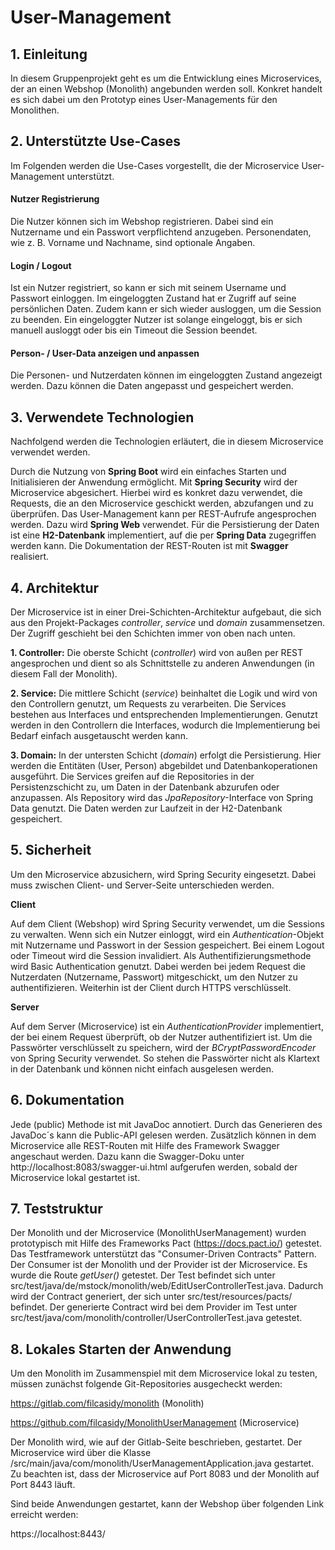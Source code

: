 # User-Management
## 1. Einleitung
In diesem Gruppenprojekt geht es um die Entwicklung eines Microservices, der an einen Webshop (Monolith) angebunden werden soll. Konkret handelt es sich dabei um den Prototyp eines User-Managements für den Monolithen.

## 2. Unterstützte Use-Cases
Im Folgenden werden die Use-Cases vorgestellt, die der Microservice User-Management unterstützt.

#### Nutzer Registrierung
Die Nutzer können sich im Webshop registrieren. Dabei sind ein Nutzername und ein Passwort verpflichtend anzugeben. Personendaten, wie z. B. Vorname und Nachname, sind optionale Angaben.

#### Login / Logout
Ist ein Nutzer registriert, so kann er sich mit seinem Username und Passwort einloggen. Im eingeloggten Zustand hat er Zugriff auf seine persönlichen Daten. Zudem kann er sich wieder ausloggen, um die Session zu beenden. Ein eingeloggter Nutzer ist solange eingeloggt, bis er sich manuell ausloggt oder bis ein Timeout die Session beendet.

#### Person- / User-Data anzeigen und anpassen
Die Personen- und Nutzerdaten können im eingeloggten Zustand angezeigt werden. Dazu können die Daten angepasst und gespeichert werden.

## 3. Verwendete Technologien
Nachfolgend werden die Technologien erläutert, die in diesem Microservice verwendet werden.

Durch die Nutzung von **Spring Boot** wird ein einfaches Starten und Initialisieren der Anwendung ermöglicht.
Mit **Spring Security** wird der Microservice abgesichert. Hierbei wird es konkret dazu verwendet, die Requests, die an den Microservice geschickt werden, abzufangen und zu überprüfen.
Das User-Management kann per REST-Aufrufe angesprochen werden. Dazu wird **Spring Web** verwendet.
Für die Persistierung der Daten ist eine **H2-Datenbank** implementiert, auf die per **Spring Data** zugegriffen werden kann.
Die Dokumentation der REST-Routen ist mit **Swagger** realisiert.

## 4. Architektur
Der Microservice ist in einer Drei-Schichten-Architektur aufgebaut, die sich aus den Projekt-Packages *controller*, *service* und *domain* zusammensetzen. Der Zugriff geschieht bei den Schichten immer von oben nach unten.

**1. Controller:** Die oberste Schicht (*controller*) wird von außen per REST angesprochen und dient so als Schnittstelle zu anderen Anwendungen (in diesem Fall der Monolith).

**2. Service:** Die mittlere Schicht (*service*) beinhaltet die Logik und wird von den Controllern genutzt, um Requests zu verarbeiten. Die Services bestehen aus Interfaces und entsprechenden Implementierungen. Genutzt werden in den Controllern die Interfaces, wodurch die Implementierung bei Bedarf einfach ausgetauscht werden kann.

**3. Domain:** In der untersten Schicht (*domain*) erfolgt die Persistierung. Hier werden die Entitäten (User, Person) abgebildet und Datenbankoperationen ausgeführt. Die Services greifen auf die Repositories in der Persistenzschicht zu, um Daten in der Datenbank abzurufen oder anzupassen. Als Repository wird das *JpaRepository*-Interface von Spring Data genutzt. Die Daten werden zur Laufzeit in der H2-Datenbank gespeichert.

## 5. Sicherheit
Um den Microservice abzusichern, wird Spring Security eingesetzt. Dabei muss zwischen Client- und Server-Seite unterschieden werden.

**Client**

Auf dem Client (Webshop) wird Spring Security verwendet, um die Sessions zu verwalten. Wenn sich ein Nutzer einloggt, wird ein *Authentication*-Objekt mit Nutzername und Passwort in der Session gespeichert. Bei einem Logout oder Timeout wird die Session invalidiert. Als Authentifizierungsmethode wird Basic Authentication genutzt. Dabei werden bei jedem Request die Nutzerdaten (Nutzername, Passwort) mitgeschickt, um den Nutzer zu authentifizieren.
Weiterhin ist der Client durch HTTPS verschlüsselt.

**Server**

Auf dem Server (Microservice) ist ein *AuthenticationProvider* implementiert, der bei einem Request überprüft, ob der Nutzer authentifiziert ist. 
Um die Passwörter verschlüsselt zu speichern, wird der *BCryptPasswordEncoder* von Spring Security verwendet. So stehen die Passwörter nicht als Klartext in der Datenbank und können nicht einfach ausgelesen werden.

## 6. Dokumentation
Jede (public) Methode ist mit JavaDoc annotiert. Durch das Generieren des JavaDoc´s kann die Public-API gelesen werden. Zusätzlich können in dem Microservice alle REST-Routen mit Hilfe des Framework Swagger angeschaut werden. Dazu kann die Swagger-Doku unter http://localhost:8083/swagger-ui.html aufgerufen werden, sobald der Microservice lokal gestartet ist.

## 7. Teststruktur
Der Monolith und der Microservice (MonolithUserManagement) wurden prototypisch mit Hilfe des Frameworks Pact (https://docs.pact.io/) getestet. Das Testframework unterstützt das "Consumer-Driven Contracts" Pattern. Der Consumer ist der Monolith und der Provider ist der Microservice. Es wurde die Route *getUser()* getestet. Der Test befindet sich unter src/test/java/de/mstock/monolith/web/EditUserControllerTest.java. Dadurch wird der Contract generiert, der sich unter src/test/resources/pacts/ befindet. Der generierte Contract wird bei dem Provider im Test unter src/test/java/com/monolith/controller/UserControllerTest.java getestet.

## 8. Lokales Starten der Anwendung
Um den Monolith im Zusammenspiel mit dem Microservice lokal zu testen, müssen zunächst folgende Git-Repositories ausgecheckt werden:

https://gitlab.com/filcasidy/monolith (Monolith)

https://github.com/filcasidy/MonolithUserManagement (Microservice)

Der Monolith wird, wie auf der Gitlab-Seite beschrieben, gestartet. Der Microservice wird über die Klasse /src/main/java/com/monolith/UserManagementApplication.java gestartet. Zu beachten ist, dass der Microservice auf Port 8083 und der Monolith auf Port 8443 läuft.

Sind beide Anwendungen gestartet, kann der Webshop über folgenden Link erreicht werden:

https://localhost:8443/
